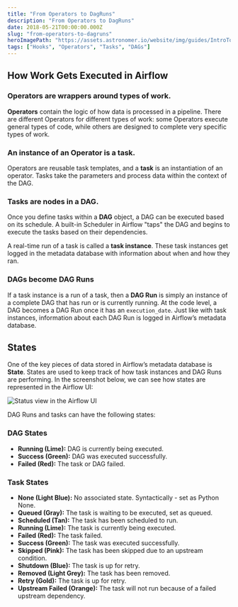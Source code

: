 ```yaml
---
title: "From Operators to DagRuns"
description: "From Operators to DagRuns"
date: 2018-05-21T00:00:00.000Z
slug: "from-operators-to-dagruns"
heroImagePath: "https://assets.astronomer.io/website/img/guides/IntroToDAG_preview.png"
tags: ["Hooks", "Operators", "Tasks", "DAGs"]
---
```

<!-- markdownlint-disable-file -->
## How Work Gets Executed in Airflow

### Operators are wrappers around types of work.

**Operators** contain the logic of how data is processed in a pipeline. There are different Operators for different types of work: some Operators execute general types of code, while others are designed to complete very specific types of work.

### An instance of an Operator is a task.

Operators are reusable task templates, and a **task** is an instantiation of an operator. Tasks take the parameters and process data within the context of the DAG.

### Tasks are nodes in a DAG.

Once you define tasks within a **DAG** object, a DAG can be executed based on its schedule. A built-in Scheduler in Airflow "taps" the DAG and begins to execute the tasks based on their dependencies.

A real-time run of a task is called a **task instance**. These task instances get logged in the metadata database with information about when and how they ran.

### DAGs become DAG Runs

If a task instance is a run of a task, then a **DAG Run** is simply an instance of a complete DAG that has run or is currently running. At the code level, a DAG becomes a DAG Run once it has an `execution_date`. Just like with task instances, information about each DAG Run is logged in Airflow’s metadata database.

## States

One of the key pieces of data stored in Airflow’s metadata database is **State**. States are used to keep track of how task instances and DAG Runs are performing. In the screenshot below, we can see how states are represented in the Airflow UI:

![Status view in the Airflow UI](https://assets2.astronomer.io/main/docs/airflow-ui/status-view.png)

DAG Runs and tasks can have the following states:

### DAG States

- **Running (Lime):** DAG is currently being executed.
- **Success (Green):** DAG was executed successfully.
- **Failed (Red):** The task or DAG failed.

### Task States

- **None (Light Blue):** No associated state. Syntactically - set as Python None.
- **Queued (Gray):** The task is waiting to be executed, set as queued.
- **Scheduled (Tan):** The task has been scheduled to run.
- **Running (Lime):** The task is currently being executed.
- **Failed (Red):** The task failed.
- **Success (Green):** The task was executed successfully.
- **Skipped (Pink):** The task has been skipped due to an upstream condition.
- **Shutdown (Blue):** The task is up for retry.
- **Removed (Light Grey):** The task has been removed.
- **Retry (Gold):** The task is up for retry.
- **Upstream Failed (Orange):** The task will not run because of a failed upstream dependency.
